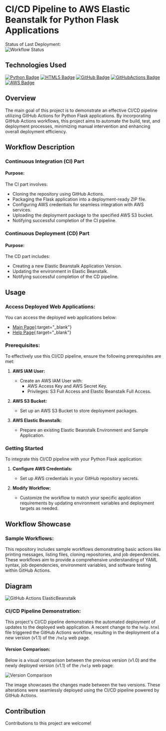 # CI/CD Pipeline to AWS Elastic Beanstalk for Python Flask Applications
Status of Last Deployment: <br>
![Workflow Status](https://github.com/DimitryZH/CI-CD-pipeline-GitHubActions-AWS-Beanstalk/actions/workflows/main.yml/badge.svg)

## Technologies Used

[![Python Badge](https://img.shields.io/badge/Python-3776AB?style=for-the-badge&logo=python&logoColor=white)](#) [![HTML5 Badge](https://img.shields.io/badge/HTML5-E34F26?style=for-the-badge&logo=html5&logoColor=white)](./index.html) [![GitHub Badge](https://img.shields.io/badge/GitHub-181717?style=for-the-badge&logo=github&logoColor=white)](#) [![GitHubActions Badge](https://img.shields.io/badge/GitHub_Actions-2088FF?style=for-the-badge&logo=github-actions&logoColor=white)](./.github/workflows/docker-image.yml) [![AWS Badge](https://img.shields.io/badge/AWS-FF9900?style=for-the-badge&logo=amazon-aws&logoColor=white)](#)

## Overview

The main goal of this project is to demonstrate an effective CI/CD pipeline utilizing GitHub Actions for Python Flask applications. By incorporating GitHub Actions workflows, this project aims to automate the build, test, and deployment processes, minimizing manual intervention and enhancing overall deployment efficiency.

## Workflow Description

### Continuous Integration (CI) Part

#### Purpose:

The CI part involves:

- Cloning the repository using GitHub Actions.
- Packaging the Flask application into a deployment-ready ZIP file.
- Configuring AWS credentials for seamless integration with AWS services.
- Uploading the deployment package to the specified AWS S3 bucket.
- Notifying successful completion of the CI pipeline.

### Continuous Deployment (CD) Part

#### Purpose:

The CD part includes:

- Creating a new Elastic Beanstalk Application Version.
- Updating the environment in Elastic Beanstalk.
- Notifying successful completion of the CD pipeline.

## Usage

### Access Deployed Web Applications:

You can access the deployed web applications below:

- [Main Page](http://myflask-env.eba-pttmjwuz.us-east-1.elasticbeanstalk.com/){:target="_blank"}
- [Help Page](http://myflask-env.eba-pttmjwuz.us-east-1.elasticbeanstalk.com/help){:target="_blank"}

### Prerequisites:

To effectively use this CI/CD pipeline, ensure the following prerequisites are met:

1. **AWS IAM User:**
   - Create an AWS IAM User with:
     - AWS Access Key and AWS Secret Key.
     - Privileges: S3 Full Access and Elastic Beanstalk Full Access.

2. **AWS S3 Bucket:**
   - Set up an AWS S3 Bucket to store deployment packages.

3. **AWS Elastic Beanstalk:**
   - Prepare an existing Elastic Beanstalk Environment and Sample Application.

### Getting Started

To integrate this CI/CD pipeline with your Python Flask application:

1. **Configure AWS Credentials:**
   - Set up AWS credentials in your GitHub repository secrets.

2. **Modify Workflow:**
   - Customize the workflow to match your specific application requirements by updating environment variables and deployment targets as needed.

## Workflow Showcase

### Sample Workflows:

This repository includes sample workflows demonstrating basic actions like printing messages, listing files, cloning repositories, and job dependencies. These workflows aim to provide a comprehensive understanding of YAML syntax, job dependencies, environment variables, and software testing within GitHub Actions.

## Diagram

![GitHub Actions ElasticBeanstalk](https://github.com/DimitryZH/CI-CD-pipeline-GitHubActions-AWS-Beanstalk/assets/146372946/025645ba-8e77-482a-b291-007449881c62)

### CI/CD Pipeline Demonstration:

This project's CI/CD pipeline demonstrates the automated deployment of updates to the deployed web application. A recent change to the `help.html` file triggered the GitHub Actions workflow, resulting in the deployment of a new version (v1.1) of the `/help` web page.

#### Version Comparison:

Below is a visual comparison between the previous version (v1.0) and the newly deployed version (v1.1) of the `/help` web page:

![Version Comparison](<link to your image demonstrating version comparison>)

The image showcases the changes made between the two versions. These alterations were seamlessly deployed using the CI/CD pipeline powered by GitHub Actions.

## Contribution

Contributions to this project are welcome! 


